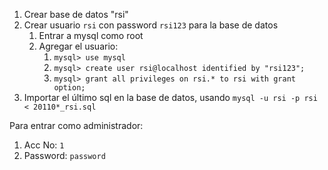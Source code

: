 1. Crear base de datos "rsi"
2. Crear usuario `rsi` con password `rsi123` para la base de datos
   1. Entrar a mysql como root
   2. Agregar el usuario:
      1. `mysql> use mysql`
      2. `mysql> create user rsi@localhost identified by "rsi123";`
      3. `mysql> grant all privileges on rsi.* to rsi with grant option;`
3. Importar el último sql en la base de datos, usando
   `mysql -u rsi -p rsi < 20110*_rsi.sql`

Para entrar como administrador:
1. Acc No: `1`
2. Password: `password`

